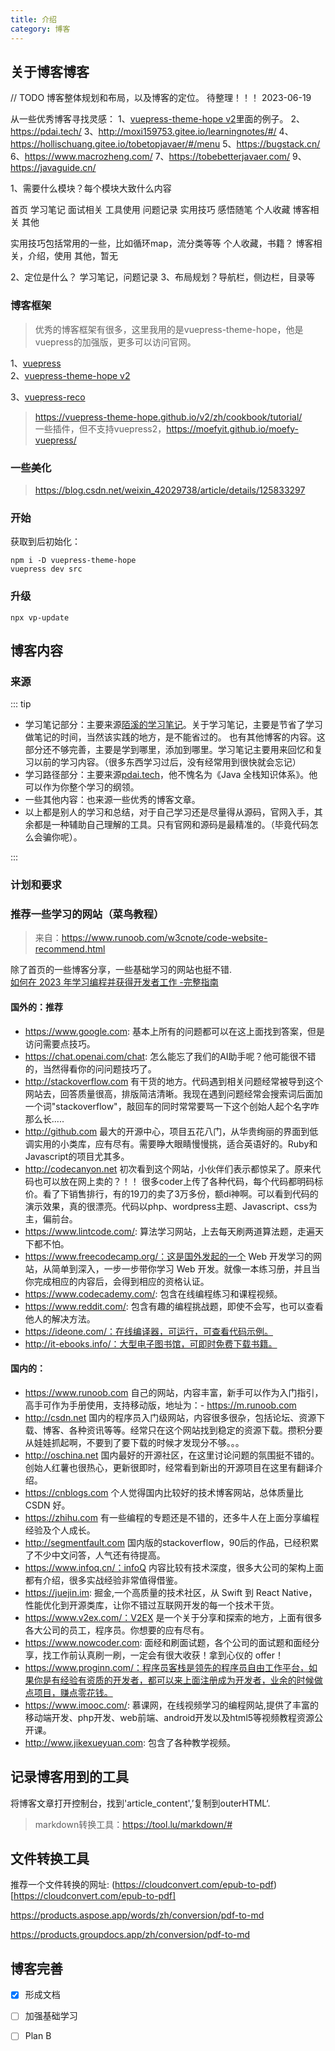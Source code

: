 ```yaml
---
title: 介绍
category: 博客
---
```


## 关于博客博客

// TODO  博客整体规划和布局，以及博客的定位。   待整理！！！ 2023-06-19

从一些优秀博客寻找灵感：
1、[vuepress-theme-hope v2](https://theme-hope.vuejs.press/zh/guide/)里面的例子。
2、https://pdai.tech/
3、http://moxi159753.gitee.io/learningnotes/#/
4、https://hollischuang.gitee.io/tobetopjavaer/#/menu
5、https://bugstack.cn/
6、https://www.macrozheng.com/
7、https://tobebetterjavaer.com/
9、https://javaguide.cn/

1、需要什么模块？每个模块大致什么内容

首页  学习笔记 面试相关 工具使用  问题记录  实用技巧  感悟随笔  个人收藏 博客相关  其他

实用技巧包括常用的一些，比如循环map，流分类等等
个人收藏，书籍？
博客相关，介绍，使用
其他，暂无



2、定位是什么？ 学习笔记，问题记录
3、布局规划？导航栏，侧边栏，目录等


### 博客框架
> 优秀的博客框架有很多，这里我用的是vuepress-theme-hope，他是vuepress的加强版，更多可以访问官网。

1、[vuepress](https://www.vuepress.cn/)   
2、[vuepress-theme-hope v2](https://theme-hope.vuejs.press/zh/guide/)    

3、[vuepress-reco](http://v2.vuepress-reco.recoluan.com/)

> https://vuepress-theme-hope.github.io/v2/zh/cookbook/tutorial/     
一些插件，但不支持vuepress2，https://moefyit.github.io/moefy-vuepress/

### 一些美化

> https://blog.csdn.net/weixin_42029738/article/details/125833297

### 开始
获取到后初始化：
```shell
npm i -D vuepress-theme-hope
vuepress dev src
```

### 升级

```shell
npx vp-update
```
## 博客内容

### 来源

::: tip
- 学习笔记部分：主要来源[陌溪的学习笔记](http://moxi159753.gitee.io/learningnotes/#/)。关于学习笔记，主要是节省了学习做笔记的时间，当然该实践的地方，是不能省过的。
也有其他博客的内容。这部分还不够完善，主要是学到哪里，添加到哪里。学习笔记主要用来回忆和复习以前的学习内容。（很多东西学习过后，没有经常用到很快就会忘记）
- 学习路径部分：主要来源[pdai.tech](https://pdai.tech/)，他不愧名为《Java 全栈知识体系》。他可以作为你整个学习的纲领。
- 一些其他内容：也来源一些优秀的博客文章。
- 以上都是别人的学习和总结，对于自己学习还是尽量得从源码，官网入手，其余都是一种辅助自己理解的工具。只有官网和源码是最精准的。（毕竟代码怎么会骗你呢）。

:::

### 计划和要求


### 推荐一些学习的网站（菜鸟教程）

> 来自：https://www.runoob.com/w3cnote/code-website-recommend.html

除了首页的一些博客分享，一些基础学习的网站也挺不错.  
[如何在 2023 年学习编程并获得开发者工作 -完整指南](https://www.freecodecamp.org/chinese/news/learn-to-code-book/)  

#### 国外的：推荐

- https://www.google.com: 基本上所有的问题都可以在这上面找到答案，但是访问需要点技巧。
- https://chat.openai.com/chat: 怎么能忘了我们的AI助手呢？他可能很不错的，当然得看你的问问题技巧了。
- http://stackoverflow.com 有干货的地方。代码遇到相关问题经常被导到这个网站去，回答质量很高，排版简洁清晰。我现在遇到问题经常会搜索词后面加一个词"stackoverflow"，敲回车的同时常常要骂一下这个创始人起个名字咋那么长.....
- http://github.com 最大的开源中心，项目五花八门，从华贵绚丽的界面到低调实用的小类库，应有尽有。需要睁大眼睛慢慢挑，适合英语好的。Ruby和Javascript的项目尤其多。
- http://codecanyon.net 初次看到这个网站，小伙伴们表示都惊呆了。原来代码也可以放在网上卖的？！！ 很多coder上传了各种代码，每个代码都明码标价。看了下销售排行，有的19刀的卖了3万多份，额di神啊。可以看到代码的演示效果，真的很漂亮。代码以php、wordpress主题、Javascript、css为主，偏前台。
- https://www.lintcode.com/: 算法学习网站，上去每天刷两道算法题，走遍天下都不怕。
- https://www.freecodecamp.org/：这是国外发起的一个 Web 开发学习的网站，从简单到深入，一步一步带你学习 Web 开发。就像一本练习册，并且当你完成相应的内容后，会得到相应的资格认证。
- https://www.codecademy.com/: 包含在线编程练习和课程视频。
- https://www.reddit.com/: 包含有趣的编程挑战题，即使不会写，也可以查看他人的解决方法。
- https://ideone.com/：在线编译器，可运行，可查看代码示例。
- http://it-ebooks.info/：大型电子图书馆，可即时免费下载书籍。
#### 国内的：
- https://www.runoob.com 自己的网站，内容丰富，新手可以作为入门指引，高手可作为手册使用，支持移动版，地址为：- https://m.runoob.com
- http://csdn.net 国内的程序员入门级网站，内容很多很杂，包括论坛、资源下载、博客、各种资讯等等。经常只在这个网站找到稳定的资源下载。攒积分要从娃娃抓起啊，不要到了要下载的时候才发现分不够。。。
- http://oschina.net 国内最好的开源社区，在这里讨论问题的氛围挺不错的。创始人红薯也很热心，更新很即时，经常看到新出的开源项目在这里有翻译介绍。
- https://cnblogs.com 个人觉得国内比较好的技术博客网站，总体质量比 CSDN 好。
- https://zhihu.com 有一些编程的专题还是不错的，还多牛人在上面分享编程经验及个人成长。
- http://segmentfault.com 国内版的stackoverflow，90后的作品，已经积累了不少中文问答，人气还有待提高。
- https://www.infoq.cn/：infoQ 内容比较有技术深度，很多大公司的架构上面都有介绍，很多实战经验非常值得借鉴。
- https://juejin.im: 掘金,一个高质量的技术社区，从 Swift 到 React Native，性能优化到开源类库，让你不错过互联网开发的每一个技术干货。
- https://www.v2ex.com/：V2EX 是一个关于分享和探索的地方，上面有很多各大公司的员工，程序员。你想要的应有尽有。
- https://www.nowcoder.com: 面经和刷面试题，各个公司的面试题和面经分享，找工作前认真刷一刷，一定会有很大收获！拿到心仪的 offer！
- https://www.proginn.com/：程序员客栈是领先的程序员自由工作平台，如果你是有经验有资质的开发者，都可以来上面注册成为开发者，业余的时候做点项目，赚点零花钱。
- https://www.imooc.com/: 慕课网，在线视频学习的编程网站,提供了丰富的移动端开发、php开发、web前端、android开发以及html5等视频教程资源公开课。
- http://www.jikexueyuan.com: 包含了各种教学视频。


## 记录博客用到的工具
将博客文章打开控制台，找到'article_content',’复制到outerHTML‘.
>markdown转换工具：https://tool.lu/markdown/#



## 文件转换工具
推荐一个文件转换的网址: (https://cloudconvert.com/epub-to-pdf)[https://cloudconvert.com/epub-to-pdf]

https://products.aspose.app/words/zh/conversion/pdf-to-md

https://products.groupdocs.app/zh/conversion/pdf-to-md


## 博客完善

- [X] 形成文档
- [ ] 加强基础学习
- [ ] Plan B









